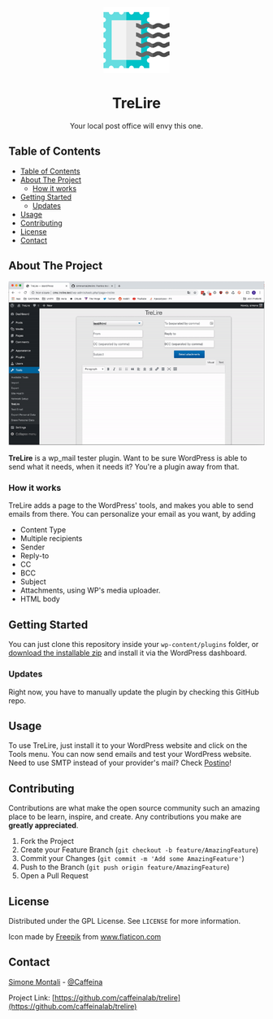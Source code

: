 <!-- PROJECT LOGO -->
<br />
<p align="center">
  <a href="https://github.com/caffeinalab/trelire">
    <img src="res/post-stamp.png" alt="Logo" width="130" height="130">
  </a>
  <h1 align="center">TreLire</h1>

  <p align="center">
    Your local post office will envy this one.
  </p>
</p>



<!-- TABLE OF CONTENTS -->
## Table of Contents

- [Table of Contents](#table-of-contents)
- [About The Project](#about-the-project)
  - [How it works](#how-it-works)
- [Getting Started](#getting-started)
  - [Updates](#updates)
- [Usage](#usage)
- [Contributing](#contributing)
- [License](#license)
- [Contact](#contact)



<!-- ABOUT THE PROJECT -->
## About The Project
![Product Name Screen Shot][screenshot]


**TreLire** is a wp_mail tester plugin. Want to be sure WordPress is able to send what it needs, when it needs it? You're a plugin away from that.

### How it works
TreLire adds a page to the WordPress' tools, and makes you able to send emails from there. You can personalize your email as you want, by adding
* Content Type
* Multiple recipients
* Sender
* Reply-to
* CC
* BCC
* Subject
* Attachments, using WP's media uploader.
* HTML body



<!-- GETTING STARTED -->
## Getting Started

You can just clone this repository inside your `wp-content/plugins` folder, or [download the installable zip](https://github.com/caffeinalab/trelire/zipball/master) and install it via the WordPress dashboard. 

### Updates
Right now, you have to manually update the plugin by checking this GitHub repo.


<!-- USAGE EXAMPLES -->
## Usage

To use TreLire, just install it to your WordPress website and click on the Tools menu. You can now send emails and test your WordPress website.
Need to use SMTP instead of your provider's mail? Check [Postino](https://github.com/caffeinalab/postino)!


<!-- CONTRIBUTING -->
## Contributing

Contributions are what make the open source community such an amazing place to be learn, inspire, and create. Any contributions you make are **greatly appreciated**.

1. Fork the Project
2. Create your Feature Branch (`git checkout -b feature/AmazingFeature`)
3. Commit your Changes (`git commit -m 'Add some AmazingFeature'`)
4. Push to the Branch (`git push origin feature/AmazingFeature`)
5. Open a Pull Request



<!-- LICENSE -->
## License

Distributed under the GPL License. See `LICENSE` for more information.
<div>Icon made by <a href="https://www.flaticon.com/authors/freepik" title="Freepik">Freepik</a> from <a href="https://www.flaticon.com/"             title="Flaticon">www.flaticon.com</a></div>

<!-- CONTACT -->
## Contact

[Simone Montali](https://monta.li) - [@Caffeina](https://caffeina.com)

Project Link: [https://github.com/caffeinalab/trelire](https://github.com/caffeinalab/trelire)

[screenshot]: res/screenshot.gif "Screenshot"
[logo]: res/post-stamp.png
